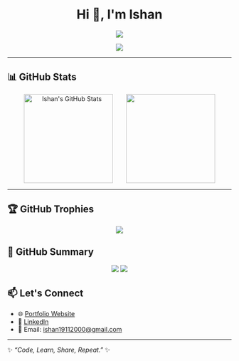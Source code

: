  <h1 align="center">Hi 👋, I'm Ishan</h1>
<p align="center">
  <img src="https://readme-typing-svg.herokuapp.com?center=true&vCenter=true&lines=Passionate+Django+Developer;Full+Stack+Web+Developer;Open+Source+Enthusiast;Always+Learning+New+Tech" />
</p>

<p align="center">
  <a href="https://github.com/ishan1915?tab=followers">
    <img src="https://img.shields.io/github/followers/ishan1915?label=Follow%20Me%20on%20GitHub&style=for-the-badge&logo=github&color=4c71f2" />
  </a>
</p>

---

## 📊 GitHub Stats

<div align="center" style="display: flex; flex-wrap: wrap; justify-content: center; gap: 30px;">

<img src="https://github-readme-stats.vercel.app/api?username=ishan1915&show_icons=true&hide_title=true&hide_rank=true&count_private=true&theme=tokyonight" alt="Ishan's GitHub Stats" height="200">
  
<img src="https://github-readme-stats.vercel.app/api/top-langs/?username=ishan1915&layout=compact&theme=tokyonight" height="200" />

</div>

---

 ## 🏆 GitHub Trophies

<p align="center">
  <img src="https://github-profile-trophy.vercel.app/?username=ishan1915&theme=gruvbox&no-frame=true&margin-w=15&column=7" />
</p>


## 🚀 GitHub Summary

<p align="center">
  <img src="https://img.shields.io/github/followers/ishan1915?label=Followers&style=social" />
  <img src="https://img.shields.io/github/stars/ishan1915?label=Stars&style=social" />
</p>


## 📫 Let's Connect

- 🌐 [Portfolio Website]( https://ishan1915.github.io/myportfolio/)  
- 🔗 [LinkedIn]( https://www.linkedin.com/in/ishan-a2943a22a/)  
- 📧 Email: ishan19112000@gmail.com  

---
✨ *“Code, Learn, Share, Repeat.”* ✨
